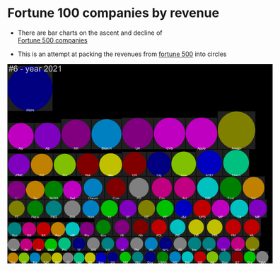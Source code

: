 # Fortune 100 companies by revenue

* There are bar charts on the ascent and decline of  
[Fortune 500 companies](https://americanbusinesshistory.org/25-years-of-the-fortune-500-animated-chart/)

* This is an attempt at packing the revenues from 
 [fortune 500](https://fortune.com/fortune500/2015/search/?f500_revenues=desc) into circles

<!-- 
  <https://fortune.com/fortune500/1996/search/> 
-->

<img src='./doc/screenshot-01.png' style='max-width: 600px'>


